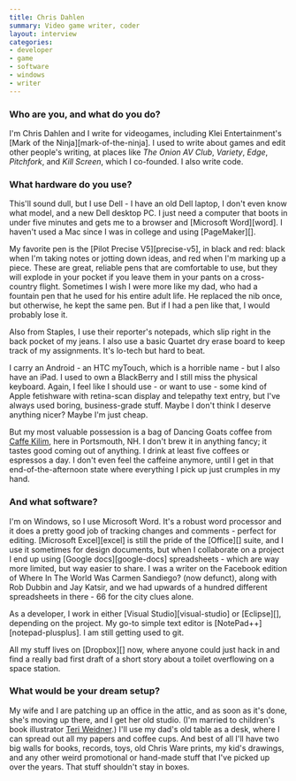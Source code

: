 ```yaml
---
title: Chris Dahlen
summary: Video game writer, coder
layout: interview
categories:
- developer
- game
- software
- windows
- writer
---
```


### Who are you, and what do you do?

I'm Chris Dahlen and I write for videogames, including Klei Entertainment's [Mark of the Ninja][mark-of-the-ninja]. I used to write about games and edit other people's writing, at places like *The Onion AV Club*, *Variety*, *Edge*, *Pitchfork*, and *Kill Screen*, which I co-founded. I also write code.

### What hardware do you use?

This'll sound dull, but I use Dell - I have an old Dell laptop, I don't even know what model, and a new Dell desktop PC. I just need a computer that boots in under five minutes and gets me to a browser and [Microsoft Word][word]. I haven't used a Mac since I was in college and using [PageMaker][].

My favorite pen is the [Pilot Precise V5][precise-v5], in black and red: black when I'm taking notes or jotting down ideas, and red when I'm marking up a piece. These are great, reliable pens that are comfortable to use, but they will explode in your pocket if you leave them in your pants on a cross-country flight. Sometimes I wish I were more like my dad, who had a fountain pen that he used for his entire adult life. He replaced the nib once, but otherwise, he kept the same pen. But if I had a pen like that, I would probably lose it.

Also from Staples, I use their reporter's notepads, which slip right in the back pocket of my jeans. I also use a basic Quartet dry erase board to keep track of my assignments. It's lo-tech but hard to beat.

I carry an Android - an HTC myTouch, which is a horrible name - but I also have an iPad. I used to own a BlackBerry and I still miss the physical keyboard. Again, I feel like I should use - or want to use - some kind of Apple fetishware with retina-scan display and telepathy text entry, but I've always used boring, business-grade stuff. Maybe I don't think I deserve anything nicer? Maybe I'm just cheap.

But my most valuable possession is a bag of Dancing Goats coffee from [Caffe Kilim](http://www.caffekilim.com/ "A cafe in Portsmouth."), here in Portsmouth, NH. I don't brew it in anything fancy; it tastes good coming out of anything. I drink at least five coffees or espressos a day. I don't even feel the caffeine anymore, until I get in that end-of-the-afternoon state where everything I pick up just crumples in my hand.

### And what software?

I'm on Windows, so I use Microsoft Word. It's a robust word processor and it does a pretty good job of tracking changes and comments - perfect for editing. [Microsoft Excel][excel] is still the pride of the [Office][] suite, and I use it sometimes for design documents, but when I collaborate on a project I end up using [Google docs][google-docs] spreadsheets - which are way more limited, but way easier to share. I was a writer on the Facebook edition of Where In The World Was Carmen Sandiego? (now defunct), along with Rob Dubbin and Jay Katsir, and we had upwards of a hundred different spreadsheets in there - 66 for the city clues alone.

As a developer, I work in either [Visual Studio][visual-studio] or [Eclipse][], depending on the project. My go-to simple text editor is [NotePad++][notepad-plusplus]. I am still getting used to git.

All my stuff lives on [Dropbox][] now, where anyone could just hack in and find a really bad first draft of a short story about a toilet overflowing on a space station.

### What would be your dream setup?

My wife and I are patching up an office in the attic, and as soon as it's done, she's moving up there, and I get her old studio. (I'm married to children's book illustrator [Teri Weidner](http://teriweidner.com/ "Teri's website.").) I'll use my dad's old table as a desk, where I can spread out all my papers and coffee cups. And best of all I'll have two big walls for books, records, toys, old Chris Ware prints, my kid's drawings, and any other weird promotional or hand-made stuff that I've picked up over the years. That stuff shouldn't stay in boxes.